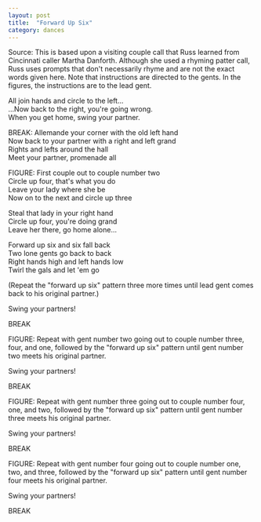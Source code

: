 ```yaml
---
layout: post
title:  "Forward Up Six"
category: dances
---
```

  
Source: This is based upon a visiting couple call that Russ learned from
Cincinnati caller Martha Danforth. Although she used a rhyming patter call, Russ
uses prompts that don't necessarily rhyme and are not the exact words given
here. Note that instructions are directed to the gents. In the figures, the
instructions are to the lead gent.  

All join hands and circle to the left...   
...Now back to the right, you're going wrong.   
When you get home, swing your partner.  
  
BREAK: Allemande your corner with the old left hand   
Now back to your partner with a right and left grand   
Rights and lefts around the hall   
Meet your partner, promenade all  
  
FIGURE: First couple out to couple number two   
Circle up four, that's what you do   
Leave your lady where she be   
Now on to the next and circle up three  
  
Steal that lady in your right hand   
Circle up four, you're doing grand   
Leave her there, go home alone...  
  
Forward up six and six fall back   
Two lone gents go back to back   
Right hands high and left hands low   
Twirl the gals and let 'em go  
  
(Repeat the "forward up six" pattern three more times until lead gent comes back to his original partner.)  
  
Swing your partners!  
  
BREAK  
  
FIGURE: Repeat with gent number two going out to couple number three, four, and
one, followed by the "forward up six" pattern until gent number two meets his
original partner.  
  
Swing your partners!  
  
BREAK  
  
FIGURE: Repeat with gent number three going out to couple number four, one, and
two, followed by the "forward up six" pattern until gent number three meets his
original partner.  
  
Swing your partners!  
  
BREAK  
  
FIGURE: Repeat with gent number four going out to couple number one, two, and
three, followed by the "forward up six" pattern until gent number four meets his
original partner.  
  
Swing your partners!  
  
BREAK  
  
